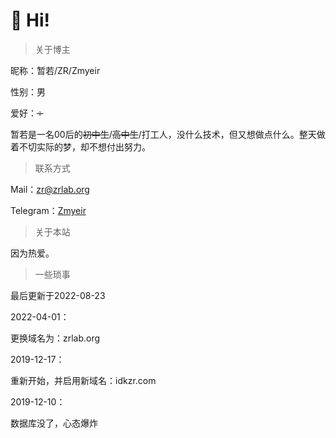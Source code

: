 # 👋 Hi!

> 关于博主

昵称：暂若/ZR/Zmyeir

性别：男

爱好：~~♀~~

暂若是一名00后的~~初中生~~/~~高中生~~/打工人，没什么技术，但又想做点什么。整天做着不切实际的梦，却不想付出努力。

> 联系方式

Mail：[zr@zrlab.org](mailto:zr@zrlab.org)

Telegram：[Zmyeir](https://t.me/+88806912537)

> 关于本站

因为热爱。

> 一些琐事

最后更新于2022-08-23

2022-04-01：

更换域名为：zrlab.org

2019-12-17：

重新开始，并启用新域名：idkzr.com

2019-12-10：

数据库没了，心态爆炸